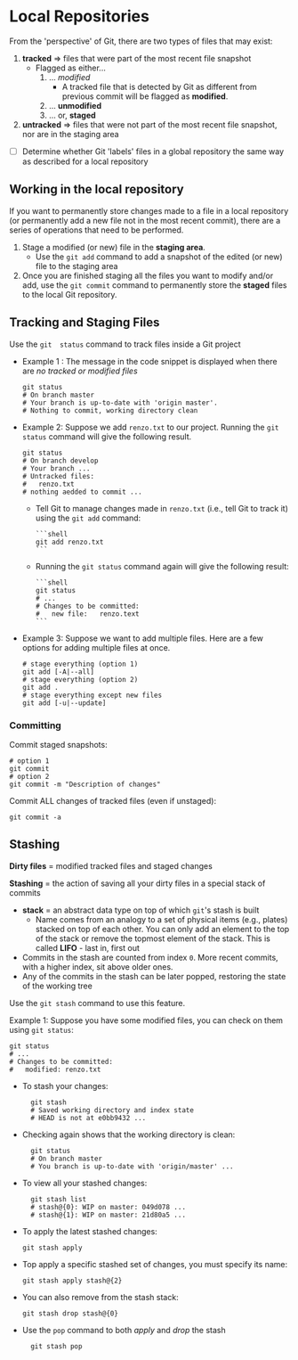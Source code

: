 # Local Repositories

From the 'perspective' of Git, there are two types of files that may exist:

1. **tracked** $\Rightarrow$ files that were part of the most recent file snapshot
   - Flagged as either...
     1. ... *modified*
         - A tracked file that is detected by Git as different from previous commit will be flagged as **modified**.
     2. ... **unmodified**
     3. ... or, **staged**
2. **untracked** $\Rightarrow$ files that were not part of the most recent file snapshot, nor are in the staging area

- [ ] Determine whether Git 'labels' files in a global repository the same way as described for a local repository

## Working in the local repository

If you want to permanently store changes made to a file in a local repository (or permanently add a new file not in the most recent commit), there are a series of operations that need to be performed.

1. Stage a modified (or new) file in the **staging area**.
   - Use the `git add` command to add a snapshot of the edited (or new) file to the staging area
2. Once you are finished staging all the files you want to modify and/or add, use the `git commit` command to permanently store the **staged** files to the local Git repository.

## Tracking and Staging Files

Use the `git  status` command to track files inside a Git project

- Example 1 : The message in the code snippet is displayed when there are *no tracked or modified files*

    ```shell
    git status
    # On branch master
    # Your branch is up-to-date with 'origin master'.
    # Nothing to commit, working directory clean
    ```

- Example 2: Suppose we add `renzo.txt` to our project. Running the `git status` command will give the following result.

    ```shell
    git status
    # On branch develop
    # Your branch ...
    # Untracked files:
    #   renzo.txt
    # nothing aedded to commit ...
    ```

  - Tell Git to manage changes made in `renzo.txt` (i.e., tell Git to track it) using the `git add` command:

        ```shell
        git add renzo.txt
        ```

  - Running the `git status` command again will give the following result:

        ```shell
        git status
        # ...
        # Changes to be committed:
        #   new file:   renzo.text
        ```

- Example 3: Suppose we want to add multiple files. Here are a few options for adding multiple files at once.

    ```shell
    # stage everything (option 1)
    git add [-A|--all]
    # stage everything (option 2)
    git add .
    # stage everything except new files
    git add [-u|--update]
    ```

### Committing

Commit staged snapshots:

```shell
# option 1
git commit
# option 2
git commit -m "Description of changes"
```

Commit ALL changes of tracked files (even if unstaged):

```shell
git commit -a
```

## Stashing

**Dirty files** = modified tracked files and staged changes

**Stashing** = the action of saving all your dirty files in a special stack of commits

- **stack** = an abstract data type on top of which `git`'s stash is built
  - Name comes from an analogy to a set of physical items (e.g., plates) stacked on top of each other. You can only add an element to the top of the stack or remove the topmost element of the stack. This is called **LIFO** - last in, first out
- Commits in the stash are counted from index `0`. More recent commits, with a higher index, sit above older ones.
- Any of the commits in the stash can be later popped, restoring the state of the working tree

Use the `git stash` command to use this feature.

Example 1: Suppose you have some modified files, you can check on them using `git status`:

```shell
git status
# ...
# Changes to be committed:
#   modified: renzo.txt
```
- To stash your changes:
  ```shell
    git stash
    # Saved working directory and index state
    # HEAD is not at e0bb9432 ...
  ```
- Checking again shows that the working directory is clean:
  ```shell
    git status
    # On branch master
    # You branch is up-to-date with 'origin/master' ...
  ```
- To view all your stashed changes:
  ```shell
    git stash list
    # stash@{0}: WIP on master: 049d078 ...
    # stash@{1}: WIP on master: 21d80a5 ...
  ```
- To apply the latest stashed changes: 
  ```shell
  git stash apply
  ```
- Top apply a specific stashed set of changes, you must specify its name:
    ```shell
    git stash apply stash@{2}
    ```
- You can also remove from the stash stack:
    ```shell
    git stash drop stash@{0}
    ```
- Use the `pop` command to both *apply* and *drop* the stash
  ```shell
    git stash pop
  ````